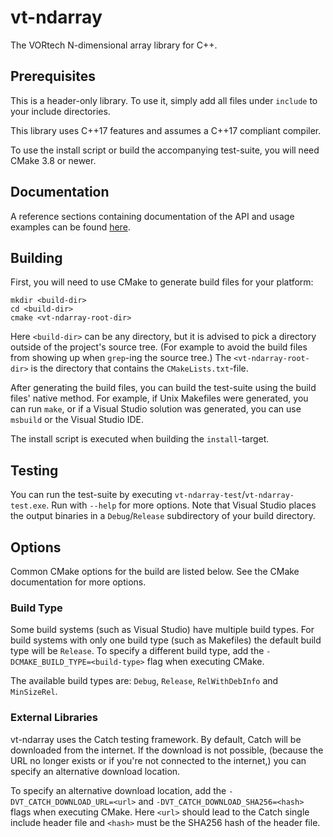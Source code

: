 vt-ndarray
==========

The VORtech N-dimensional array library for C++.

Prerequisites
-------------

This is a header-only library. To use it, simply add all files under `include` to your include directories.

This library uses C++17 features and assumes a C++17 compliant compiler.

To use the install script or build the accompanying test-suite, you will need CMake 3.8 or newer.

Documentation
-------------

A reference sections containing documentation of the API and usage examples can be found [here](doc/vt/ndarray/readme.md#top).

Building
--------

First, you will need to use CMake to generate build files for your platform:

```
mkdir <build-dir>
cd <build-dir>
cmake <vt-ndarray-root-dir>
```

Here `<build-dir>` can be any directory, but it is advised to pick a directory outside of the project's source tree. (For example to avoid the build files from showing up when `grep`-ing the source tree.) The `<vt-ndarray-root-dir>` is the directory that contains the `CMakeLists.txt`-file.

After generating the build files, you can build the test-suite using the build files' native method. For example, if Unix Makefiles were generated, you can run `make`, or if a Visual Studio solution was generated, you can use `msbuild` or the Visual Studio IDE.

The install script is executed when building the `install`-target.

Testing
-------

You can run the test-suite by executing `vt-ndarray-test`/`vt-ndarray-test.exe`. Run with `--help` for more options. Note that Visual Studio places the output binaries in a `Debug`/`Release` subdirectory of your build directory.

Options
-------

Common CMake options for the build are listed below. See the CMake documentation for more options.

### Build Type

Some build systems (such as Visual Studio) have multiple build types. For build systems with only one build type (such as Makefiles) the default build type will be `Release`. To specify a different build type, add the `-DCMAKE_BUILD_TYPE=<build-type>` flag when executing CMake.

The available build types are: `Debug`, `Release`, `RelWithDebInfo` and `MinSizeRel`.

### External Libraries

vt-ndarray uses the Catch testing framework. By default, Catch will be downloaded from the internet. If the download is not possible, (because the URL no longer exists or if you're not connected to the internet,) you can specify an alternative download location.

To specify an alternative download location, add the `-DVT_CATCH_DOWNLOAD_URL=<url>` and `-DVT_CATCH_DOWNLOAD_SHA256=<hash>` flags when executing CMake. Here `<url>` should lead to the Catch single include header file and `<hash>` must be the SHA256 hash of the header file.
